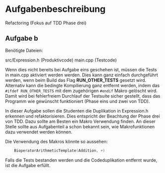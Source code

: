 # Aufgabenbeschreibung

Refactoring (Fokus auf TDD Phase drei)

## Aufgabe b

Benötigte Dateien:

src/Expression.h (Produktivcode)
main.cpp (Testcode)

Wenn dies nicht bereits bei Aufgabe eins geschehen ist, müssen die Tests in main.cpp aktiviert werden werden. 
Dies kann ganz einfach durchgeführt werden, wenn beim Build das Flag **RUN_OTHER_TESTS** gesetzt wird. 
Alternativ kann die bedingte Kompilierung ganz entfernt werden, indem das ```#ifdef RUN_OTHER_TESTS``` mit dem zugehörigen ```#endif``` Makro gelöscht wird. 
Damit wird bei fehlerfreiem Durchlauf der Testsuite sicher gestellt, dass das Programm wie gewünscht funktioniert (Phase eins und zwei von TDD). 

In dieser Aufgabe sollen die Studenten die Duplikation in Expression.h erkennen und refaktorisieren. 
Dies entspricht der Beachtung der Phase drei von TDD. 
Dazu sollte am Besten ein Makro Verwendung finden.
An dieser Stelle sollte aus Aufgabenteil a schon bekannt sein, wie Makrofunktionen dazu verwendet werden können.

Die Verwendung des Makros könnte so aussehen:
```cpp
	BioperatorArithmeticTemplate(Addition, +)
```

Falls die Tests bestanden werden und die Codeduplikation entfernt wurde, ist die Aufgabe erfüllt.
